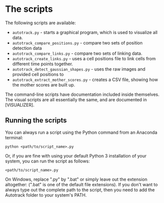 The scripts
===========

The following scripts are available:

* `autotrack.py` - starts a graphical program, which is used to visualize all data.
* `autotrack_compare_positions.py` - compare two sets of position detection data
* `autotrack_compare_links.py` - compare two sets of linking data.
* `autotrack_create_links.py` - uses a cell positions file to link cells from different time points together.
* `autotrack_detect_gaussian_shapes.py` - uses the raw images and provided cell positions to 
* `autotrack_extract_mother_scores.py` - creates a CSV file, showing how the mother scores are built up.

The command-line scripts have documentation included inside themselves. The visual scripts are all essentially the same, and are documented in [VISUALIZER].

Running the scripts
-------------------

You can always run a script using the Python command from an Anaconda terminal:

    python <path/to/script_name>.py

Or, if you are fine with using your default Python 3 installation of your system, you can run the script as follows:

    <path/to/script_name>.py

On Windows, replace ".py" by ".bat" or simply leave out the extension altogether: (".bat" is one of the default file extensions). If you don't want to always type out the complete path to the script, then you need to add the Autotrack folder to your system's PATH.
